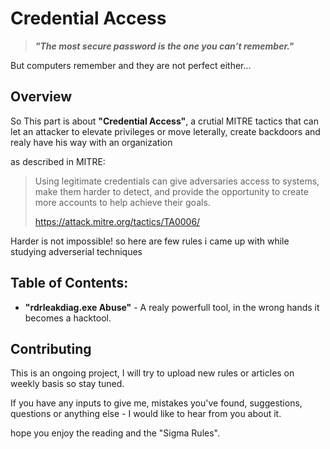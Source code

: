 # Credential Access

> **_"The most secure password is the one you can’t remember."_**

But computers remember and they are not perfect either...

## Overview

So This part is about **"Credential Access"**, a crutial MITRE tactics that can let an attacker to elevate privileges or move leterally, create backdoors and realy have his way with an organization

as described in MITRE:
> Using legitimate credentials can give adversaries access to systems, make them harder to detect, and provide the opportunity to create more accounts to help achieve their goals.
>
> https://attack.mitre.org/tactics/TA0006/

Harder is not impossible! so here are few rules i came up with while studying adverserial techniques

## Table of Contents:
- **"rdrleakdiag.exe Abuse"** - A realy powerfull tool, in the wrong hands it becomes a hacktool.

## Contributing

This is an ongoing project, I will try to upload new rules or articles on weekly basis so stay tuned. 

If you have any inputs to give me, mistakes you've found, suggestions, questions or anything else - I would like to hear from you about it.

hope you enjoy the reading and the "Sigma Rules".
